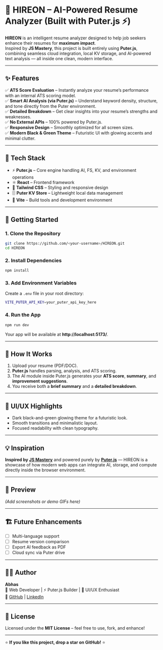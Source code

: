 # 🧠 HIREON – AI-Powered Resume Analyzer (Built with Puter.js ⚡)

**HIREON** is an intelligent resume analyzer designed to help job seekers enhance their resumes for **maximum impact**.  
Inspired by **JS Mastery**, this project is built entirely using **Puter.js**, combining seamless cloud integration, local KV storage, and AI-powered text analysis — all inside one clean, modern interface.

---

## ✨ Features

✅ **ATS Score Evaluation** – Instantly analyze your resume’s performance with an internal ATS scoring model.  
✅ **Smart AI Analysis (via Puter.js)** – Understand keyword density, structure, and tone directly from the Puter environment.  
✅ **Detailed Breakdown** – Get clear insights into your resume’s strengths and weaknesses.  
✅ **No External APIs** – 100% powered by Puter.js.  
✅ **Responsive Design** – Smoothly optimized for all screen sizes.  
✅ **Modern Black & Green Theme** – Futuristic UI with glowing accents and minimal clutter.  

---

## 🧩 Tech Stack

- ⚡ **Puter.js** – Core engine handling AI, FS, KV, and environment operations  
- ⚛️ **React** – Frontend framework  
- 🎨 **Tailwind CSS** – Styling and responsive design  
- 🗄️ **Puter KV Store** – Lightweight local data management  
- 🔧 **Vite** – Build tools and development environment  

---

## 🚀 Getting Started

### 1. Clone the Repository
```bash
git clone https://github.com/<your-username>/HIREON.git
cd HIREON
```

### 2. Install Dependencies
```bash
npm install
```

### 3. Add Environment Variables
Create a `.env` file in your root directory:
```bash
VITE_PUTER_API_KEY=your_puter_api_key_here
```

### 4. Run the App
```bash
npm run dev
```

Your app will be available at **http://localhost:5173/**.

---

## 🧠 How It Works

1. Upload your resume (PDF/DOC).  
2. **Puter.js** handles parsing, analysis, and ATS scoring.  
3. The AI module inside Puter.js generates your **ATS score**, **summary**, and **improvement suggestions**.  
4. You receive both a **brief summary** and a **detailed breakdown**.  

---

## 🎨 UI/UX Highlights

- Dark black-and-green glowing theme for a futuristic look.  
- Smooth transitions and minimalistic layout.  
- Focused readability with clean typography.  

---

## 💡 Inspiration

**Inspired by [JS Mastery](https://www.youtube.com/@jsmastery)** and powered purely by **[Puter.js](https://puter.com)** — HIREON is a showcase of how modern web apps can integrate AI, storage, and compute directly inside the browser environment.

---

## 📸 Preview

*(Add screenshots or demo GIFs here)*  

---

## 🏗️ Future Enhancements

- [ ] Multi-language support  
- [ ] Resume version comparison  
- [ ] Export AI feedback as PDF  
- [ ] Cloud sync via Puter drive  

---

## 🧑‍💻 Author

**Abhas**  
💼 Web Developer | ⚡ Puter.js Builder | 🎨 UI/UX Enthusiast  
🔗 [GitHub](https://github.com/<your-username>) | [LinkedIn](https://linkedin.com/in/<your-profile>)

---

## 🪪 License

Licensed under the **MIT License** – feel free to use, fork, and enhance!

---

⭐ **If you like this project, drop a star on GitHub!** ⭐
